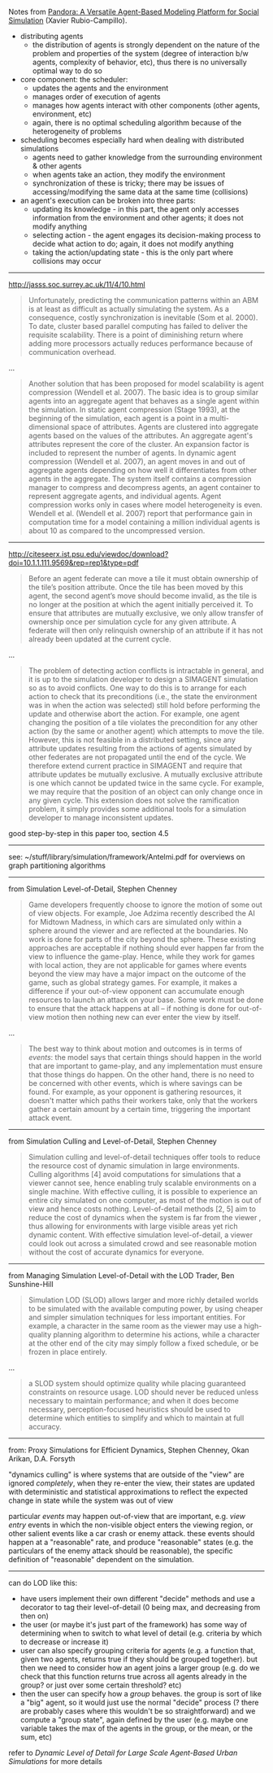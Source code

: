 Notes from [Pandora: A Versatile Agent-Based Modeling Platform for Social Simulation](https://www.thinkmind.org/download.php?articleid=simul_2014_2_20_50030) (Xavier Rubio-Campillo).

- distributing agents
    - the distribution of agents is strongly dependent on the nature of the problem and properties of the system (degree of interaction b/w agents, complexity of behavior, etc), thus there is no universally optimal way to do so
- core component: the scheduler:
    - updates the agents and the environment
    - manages order of execution of agents
    - manages how agents interact with other components (other agents, environment, etc)
    - again, there is no optimal scheduling algorithm because of the heterogeneity of problems
- scheduling becomes especially hard when dealing with distributed simulations
    - agents need to gather knowledge from the surrounding environment & other agents
    - when agents take an action, they modify the environment
    - synchronization of these is tricky; there may be issues of accessing/modifying the same data at the same time (collisions)
- an agent's execution can be broken into three parts:
    - updating its knowledge - in this part, the agent only accesses information from the environment and other agents; it does not modify anything
    - selecting action - the agent engages its decision-making process to decide what action to do; again, it does not modify anything
    - taking the action/updating state - this is the only part where collisions may occur

---

<http://jasss.soc.surrey.ac.uk/11/4/10.html>

> Unfortunately, predicting the communication patterns within an ABM is at least as difficult as actually simulating the system. As a consequence, costly synchronization is inevitable (Som et al. 2000). To date, cluster based parallel computing has failed to deliver the requisite scalability. There is a point of diminishing return where adding more processors actually reduces performance because of communication overhead.

...

> Another solution that has been proposed for model scalability is agent compression (Wendell et al. 2007). The basic idea is to group similar agents into an aggregate agent that behaves as a single agent within the simulation. In static agent compression (Stage 1993), at the beginning of the simulation, each agent is a point in a multi-dimensional space of attributes. Agents are clustered into aggregate agents based on the values of the attributes. An aggregate agent's attributes represent the core of the cluster. An expansion factor is included to represent the number of agents. In dynamic agent compression (Wendell et al. 2007), an agent moves in and out of aggregate agents depending on how well it differentiates from other agents in the aggregate. The system itself contains a compression manager to compress and decompress agents, an agent container to represent aggregate agents, and individual agents. Agent compression works only in cases where model heterogeneity is even. Wendell et al. (Wendell et al. 2007) report that performance gain in computation time for a model containing a million individual agents is about 10 as compared to the uncompressed version.

---

<http://citeseerx.ist.psu.edu/viewdoc/download?doi=10.1.1.111.9569&rep=rep1&type=pdf>

> Before  an  agent federate can move a tile it must obtain ownership of the tile’s position attribute.  Once the tile has been moved by this agent, the second agent’s move should become invalid, as the tile is no longer at the position at which the agent initially perceived it.  To ensure that attributes are mutually exclusive, we only allow transfer of ownership once per simulation cycle for any given attribute.  A federate will then only relinquish ownership of an attribute if it has not already been updated at the current cycle.

...

> The problem of detecting action conflicts is intractable in general, and it is up to  the simulation developer to design a SIMAGENT simulation so as to avoid conflicts.  One way to do this is to arrange for each action to check that its preconditions (i.e., the state the environment was in when the action was selected) still hold before performing the update and otherwise abort the action.  For example, one agent changing the position of a tile violates the precondition for any other action (by the same or another agent) which attempts to move the tile. However, this is not feasible in a distributed setting, since any attribute updates resulting from the actions of agents simulated by other federates are not propagated until the end of the cycle. We  therefore  extend  current  practice  in SIMAGENT and require that attribute updates be mutually exclusive.
> A mutually exclusive attribute is one which cannot be updated twice in the same cycle.  For example, we may require that the position of an object can only change once in  any  given  cycle.   This  extension  does  not  solve  the ramification problem, it simply provides some additional tools for a simulation developer to manage inconsistent updates.

good step-by-step in this paper too, section 4.5

---

see: ~/stuff/library/simulation/framework/Antelmi.pdf
for overviews on graph partitioning algorithms


---

from Simulation Level-of-Detail, Stephen Chenney

> Game developers frequently choose to ignore the motion of some out of view objects. For example, Joe Adzima recently described the AI for Midtown Madness, in which cars are simulated only within a sphere around the viewer and are reflected at the boundaries. No work is done for parts of the city beyond the sphere. These existing approaches are acceptable if nothing should ever happen far from the view to influence the game-play. Hence, while they work for games with local action, they are not applicable for games where events beyond the view may have a major impact on the outcome of the game, such as global strategy games. For example, it makes a difference if your out-of-view opponent can accumulate enough resources to launch an attack on your base. Some work must be done to ensure that the attack happens at all – if nothing is done for out-of-view motion then nothing new can ever enter the view by itself.

...

> The best way to think about motion and outcomes is in terms of _events_: the model says that certain things should happen in the world that are important to game-play, and any implementation must ensure that those things do happen. On the other hand, there is no need to be concerned with other events, which is where savings can be found. For example, as your opponent is gathering resources, it doesn't matter which paths their workers take, only that the workers gather a certain amount by a certain time, triggering the important attack event.

---

from Simulation Culling and Level-of-Detail, Stephen Chenney

> Simulation culling and level-of-detail techniques offer tools to reduce the resource cost of dynamic simulation in large environments. Culling algorithms [4] avoid computations for simulations that a  viewer cannot see, hence enabling truly scalable environments on a single machine. With effective culling, it is possible to experience an entire city simulated on one computer, as most of the motion is out of view and hence costs nothing. Level-of-detail methods [2, 5] aim to reduce the cost of dynamics when the system is far from the viewer , thus allowing for environments with large visible areas yet rich dynamic content. With effective simulation level-of-detail, a viewer could look out across a simulated crowd and see reasonable motion without the cost of accurate dynamics for everyone.

---

from Managing Simulation Level-of-Detail with the LOD Trader, Ben Sunshine-Hill

> Simulation LOD (SLOD) allows larger and more richly detailed worlds to be simulated with the available computing power, by using cheaper and simpler simulation techniques for less important entities. For example, a character in the same room as the viewer may use a high-quality planning algorithm to determine his actions, while a character at the other end of the city may simply follow a fixed schedule, or be frozen in place entirely.

...

> a SLOD system should optimize quality while placing guaranteed constraints on resource usage. LOD should never be reduced unless necessary to maintain performance; and when it does become necessary, perception-focused heuristics should be used to determine which entities to simplify and which to maintain at full accuracy.

---

from: Proxy Simulations for Efficient Dynamics, Stephen Chenney, Okan Arikan, D.A. Forsyth

"dynamics culling" is where systems that are outside of the "view" are ignored _completely_, when they re-enter the view, their states are updated with deterministic and statistical approximations to reflect the expected change in state while the system was out of view

particular _events_ may happen out-of-view that are important, e.g. _view entry_ events in which the non-visible object enters the viewing region, or other salient events like a car crash or enemy attack. these events should happen at a "reasonable" rate, and produce "reasonable" states (e.g. the particulars of the enemy attack should be reasonable), the specific definition of "reasonable" dependent on the simulation.


---

can do LOD like this:

- have users implement their own different "decide" methods and use a decorator to tag their level-of-detail (0 being max, and decreasing from then on)
- the user (or maybe it's just part of the framework) has some way of determining when to switch to what level of detail (e.g. criteria by which to decrease or increase it)
- user can also specify grouping criteria for agents (e.g. a function that, given two agents, returns true if they should be grouped together). but then we need to consider how an agent joins a larger group (e.g. do we check that this function returns true across all agents already in the group? or just over some certain threshold? etc)
- then the user can specify how a _group_ behaves. the group is sort of like a "big" agent, so it would just use the normal "decide" process (? there are probably cases where this wouldn't be so straightforward) and we compute a "group state", again defined by the user (e.g. maybe one variable takes the max of the agents in the group, or the mean, or the sum, etc)


refer to _Dynamic Level of Detail for Large Scale Agent-Based Urban Simulations_ for more details
